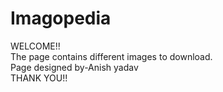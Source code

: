 # Imagopedia
WELCOME!!
<br>
The page contains different images to download.
<br>
Page designed by-Anish yadav
<br>
THANK YOU!!
